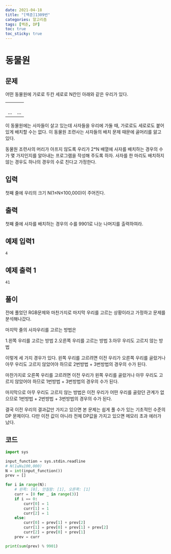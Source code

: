 ```yaml
---
date: 2021-04-18
title: "[백준]1309번"
categories: 알고리즘
tags: [백준, DP]
toc: true  
toc_sticky: true
---
```



# 동물원

문제
---
어떤 동물원에 가로로 두칸 세로로 N칸인 아래와 같은 우리가 있다.

| | |
|---|---|
| | |
| | |
| | |
|...|...|

이 동물원에는 사자들이 살고 있는데 사자들을 우리에 가둘 때, 가로로도 세로로도 붙어 있게 배치할 수는 없다. 이 동물원 조련사는 사자들의 배치 문제 때문에 골머리를 앓고 있다.

동물원 조련사의 머리가 아프지 않도록 우리가 2*N 배열에 사자를 배치하는 경우의 수가 몇 가지인지를 알아내는 프로그램을 작성해 주도록 하자. 사자를 한 마리도 배치하지 않는 경우도 하나의 경우의 수로 친다고 가정한다.

입력
---
첫째 줄에 우리의 크기 N(1≤N≤100,000)이 주어진다.

출력
---
첫째 줄에 사자를 배치하는 경우의 수를 9901로 나눈 나머지를 출력하여라.

예제 입력1
---
~~~
4
~~~

예제 출력 1
---
~~~
41
~~~

풀이
---
전에 풀었던 RGB문제와 마찬가지로 마지막 우리를 고르는 상황이라고 가정하고 문제를 분석해나갔다.

마지막 줄의 사자우리를 고르는 방법은 

1.왼쪽 우리를 고르는 방법
2.오른쪽 우리를 고르는 방법
3.아무 우리도 고르지 않는 방법

이렇게 세 가지 경우가 있다. 왼쪽 우리를 고르려면 이전 우리가 오른쪽 우리를 골랐거나 아무 우리도 고르지 않았어야 하므로 2번방법 + 3번방법의 경우의 수가 된다.

마찬가지로 오른쪽 우리를 고르려면 이전 우리가 왼쪽 우리를 골랐거나 아무 우리도 고르지 않았어야 하므로 1번방법 + 3번방법의 경우의 수가 된다.

마지막으로 아무 우리도 고르지 않는 방법은 이전 우리가 어떤 우리를 골랐던 관계가 없으므로 1번방법 + 2번방법 + 3번방법의 경우의 수가 된다.

결국 이전 우리의 결과값만 가지고 있으면 본 문제는 쉽게 풀 수가 있는 기초적인 수준의 DP 문제이다. 다만 이전 값이 아니라 전체 DP값을 가지고 있으면 메모리 초과 에러가 났다.


코드
---
~~~python
import sys

input_function = sys.stdin.readline
# N(1≤N≤100,000)
N = int(input_function())
prev = []

for i in range(N):
    # 왼쪽: [0], 안칠함: [1], 오른쪽: [1]
    curr = [0 for _ in range(3)]
    if i == 0:
        curr[0] = 1
        curr[1] = 1
        curr[2] = 1
    else:
        curr[0] = prev[1] + prev[2]
        curr[1] = prev[0] + prev[1] + prev[2]
        curr[2] = prev[0] + prev[1]
    prev = curr

print(sum(prev) % 9901)
~~~
